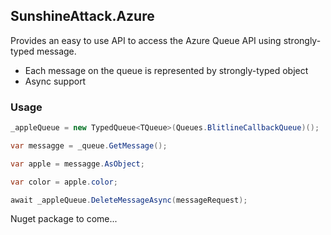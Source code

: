 SunshineAttack.Azure
----------------------------

Provides an easy to use API to access the Azure Queue API using strongly-typed message.

* Each message on the queue is represented by strongly-typed object
* Async support


### Usage
```csharp
_appleQueue = new TypedQueue<TQueue>(Queues.BlitlineCallbackQueue)();

var messagge = _queue.GetMessage();

var apple = messagge.AsObject;

var color = apple.color;

await _appleQueue.DeleteMessageAsync(messageRequest);
```


Nuget package to come...

	


